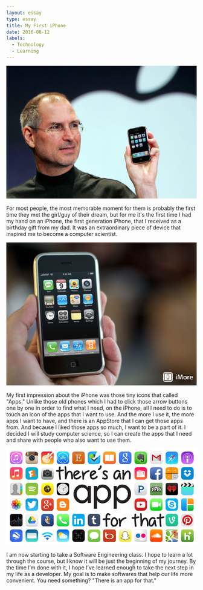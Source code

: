 ```yaml
---
layout: essay
type: essay
title: My First iPhone
date: 2016-08-12
labels:
  - Technology
  - Learning
---
```


<img class="ui tiny left circular floated image" src="../images/1stgeniphone.jpg">

For most people, the most memorable moment for them is probably the first time they met the girl/guy of their dream, but for me it's the first time I had my hand on an iPhone, the first generation iPhone, that I received as a birthday gift from my dad. It was an extraordinary piece of device that inspired me to become a computer scientist.

<img class="ui tiny left circular floated image" src="../images/iphonescreen.jpg">

My first impression about the iPhone was those tiny icons that called "Apps." Unlike those old phones which I had to click those arrow buttons one by one in order to find what I need, on the iPhone, all I need to do is to touch an icon of the apps that I want to use. And the more I use it, the more apps I want to have, and there is an AppStore that I can get those apps from. And because I liked those apps so much, I want to be a part of it. I decided I will study computer science, so I can create the apps that I need and share with people who also want to use them.

<img class="ui tiny left circular floated image" src="../images/apps.jpg">

I am now starting to take a Software Engineering class. I hope to learn a lot through the course, but I know it will be just the beginning of my journey. By the time I’m done with it, I hope I’ve learned enough to take the next step in my life as a developer. My goal is to make softwares that help our life more convenient. You need something? "There is an app for that."

